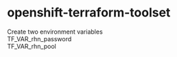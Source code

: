 # openshift-terraform-toolset
Create two environment variables  
TF_VAR_rhn_password  
TF_VAR_rhn_pool
